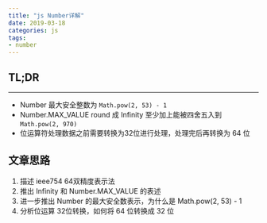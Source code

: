 ```yaml
---
title: "js Number详解"
date: 2019-03-18
categories: js
tags: 
- number
---
```


## TL;DR

------
* Number 最大安全整数为 `Math.pow(2, 53) - 1`
* Number.MAX_VALUE round 成 Infinity 至少加上能被四舍五入到 `Math.pow(2, 970)`
* 位运算符处理数据之前需要转换为32位进行处理，处理完后再转换为 64 位

<!-- more -->

## 文章思路
1. 描述 ieee754 64双精度表示法
2. 推出 Infinity 和 Number.MAX_VALUE 的表述
3. 进一步推出 Number 的最大安全数表示，为什么是 Math.pow(2, 53) - 1
4. 分析位运算 32位转换，如何将 64 位转换成 32 位



